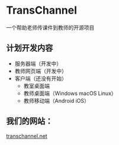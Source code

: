# TransChannel
一个帮助老师传课件到教师的开源项目
## 计划开发内容
* 服务器端（开发中）
* 教师网页端（开发中）
* 客户端（还没有开始）
  * 教室桌面端
  * 教师桌面端（Windows macOS Linux）
  * 教师移动端（Android iOS）
## 我们的网站：
[transchannel.net](transchannel.net)
